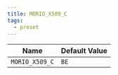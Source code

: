 ```yaml
---
title: MORIO_X509_C
tags:
  - preset
---
```


<!-- MORIO_AUTO_GENERATED_CONTENT_STARTS - Manual changes made below will be overwritten -->

| Name           | Default Value |
| -------------- | ------------- |
| `MORIO_X509_C` | `BE`          |

<!-- MORIO_AUTO_GENERATED_CONTENT_ENDS - Manual changes made above will be overwritten -->
